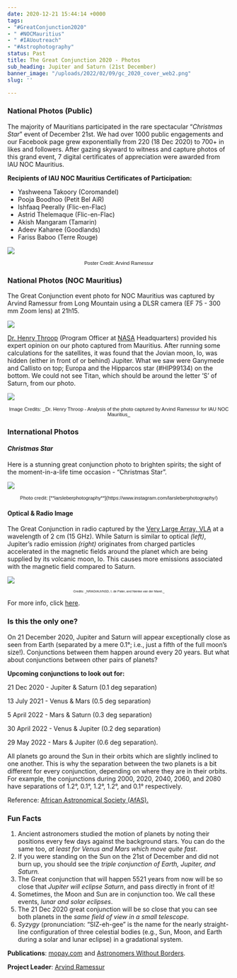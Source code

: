 ```yaml
---
date: 2020-12-21 15:44:14 +0000
tags:
- "#GreatConjunction2020"
- " #NOCMauritius"
- " #IAUoutreach"
- "#Astrophotography"
status: Past
title: The Great Conjunction 2020 - Photos
sub_heading: Jupiter and Saturn (21st December)
banner_image: "/uploads/2022/02/09/gc_2020_cover_web2.png"
slug: ''

---
```

### **National Photos (Public)**

The majority of Mauritians participated in the rare spectacular “_Christmas Star_” event of December 21st. We had over 1000 public engagements and our Facebook page grew exponentially from 220 (18 Dec 2020) to 700+ in likes and followers. After gazing skyward to witness and capture photos of this grand event, 7 digital certificates of appreciation were awarded from IAU NOC Mauritius.

**Recipients of IAU NOC Mauritius Certificates of Participation:**

* Yashweena Takoory (Coromandel)
* Pooja Boodhoo (Petit Bel AiR)
* Ishfaaq Peerally (Flic-en-Flac)
* Astrid Thelemaque (Flic-en-Flac)
* Akish Mangaram (Tamarin)
* Adeev Kaharee (Goodlands)
* Fariss Baboo (Terre Rouge)

![](/uploads/2022/02/09/dec-21-2020_gc_final_poster_700px.png)

<p style=" font-size: 80%;font-family: Verdana, Arial,sans-serif; text-align: center; ">Poster Credit: Arvind Ramessur</p>

### **National Photos (NOC Mauritius)**

The Great Conjunction event photo for NOC Mauritius was captured by Arvind Ramessur from Long Mountain using a DLSR camera (EF 75 - 300 mm Zoom lens) at 21h15.

![](/uploads/2022/02/09/21-dec-2020_gc_during_poster_700px.png)

[Dr. Henry Throop](https://science.nasa.gov/researchers/sara/program-officers-list/henry-throop "Henry") (Program Officer at [NASA](https://www.nasa.gov/ "NASA") Headquarters) provided his expert opinion on our photo captured from Mauritius. After running some calculations for the satellites, it was found that the Jovian moon, Io, was hidden (either in front of or behind) Jupiter. What we saw were Ganymede and Callisto on top; Europa and the Hipparcos star (#HIP99134) on the bottom. We could not see Titan, which should be around the letter ’S’ of Saturn, from our photo.

![](/uploads/2022/02/09/gc2020_henry_700px.png)

<p style=" font-size: 80%;font-family: Arial,sans-serif; text-align: center;">Image Credits: _Dr. Henry Throop - Analysis of the photo captured by Arvind Ramessur for IAU NOC Mauritius_</p>

### **International Photos**

#### _Christmas Star_

Here is a stunning great conjunction photo to brighten spirits; the sight of the moment-in-a-life time occasion - “Christmas Star”.

![](/uploads/2022/02/09/christmas_star1_500px.png)

<p style=" font-size: 80%;font-family: Verdana, Arial,sans-serif; text-align: center; ">Photo credit: [**larsleberphotography**](https://www.instagram.com/larsleberphotography/)</p>

#### Optical & Radio Image

The Great Conjunction in radio captured by the [Very Large Array, VLA](https://public.nrao.edu/telescopes/vla/ "VLA") at a wavelength of 2 cm (15 GHz). While Saturn is similar to optical _(left)_, Jupiter’s radio emission _(right)_ originates from charged particles accelerated in the magnetic fields around the planet which are being supplied by its volcanic moon, Io. This causes more emissions associated with the magnetic field compared to Saturn.

![](/uploads/2022/02/09/vla_700px.png)  
<p style=" font-size: 50%;font-family: Verdana, Arial,sans-serif; text-align: center; ">Credits: _NRAO/AUI/NSD, I. de Pater, and Nienke van der Marel._</p>

For more info, click [here](https://public.nrao.edu/ask/radio-emission-properties-of-jupiter-and-saturn/?fbclid=IwAR0oKSSiufQmhxpwCLNNdWPlUthqfnkfYhhJTHOzeLDDNCYqpC-pvqIiIuc "radio").

### **Is this the only one?**

On 21 December 2020, Jupiter and Saturn will appear exceptionally close as seen from Earth (separated by a mere 0.1°; i.e., just a fifth of the full moon’s size!). Conjunctions between them happen around every 20 years. But what about conjunctions between other pairs of planets?

**Upcoming conjunctions to look out for:**

21 Dec 2020 - Jupiter & Saturn (0.1 deg separation)

13 July 2021 - Venus & Mars (0.5 deg separation)

5 April 2022 - Mars & Saturn (0.3 deg separation)

30 April 2022 - Venus & Jupiter (0.2 deg separation)

29 May 2022 - Mars & Jupiter (0.6 deg separation).

All planets go around the Sun in their orbits which are slightly inclined to one another. This is why the separation between the two planets is a bit different for every conjunction, depending on where they are in their orbits. For example, the conjunctions during 2000, 2020, 2040, 2060, and 2080 have separations of 1.2°, 0.1°, 1.2°, 1.2°, and 0.1° respectively.

Reference: [African Astronomical Society (AfAS).](https://www.africanastronomicalsociety.org/ "AfAS")

### **Fun Facts**

1. Ancient astronomers studied the motion of planets by noting their positions every few days against the background stars. You can do the same too, _at least for Venus and Mars which move quite fast_.
2. If you were standing on the Sun on the 21st of December and did not burn up, you should see the _triple conjunction of Earth, Jupiter, and Saturn._
3. The Great conjunction that will happen 5521 years from now will be so close that _Jupiter will eclipse Saturn_, and pass directly in front of it!
4. Sometimes, the Moon and Sun are in conjunction too. We call these events, _lunar and solar eclipses_.
5. The 21 Dec 2020 great conjunction will be so close that you can see both planets in the _same field of view in a small telescope._
6. _Syzygy_ (pronunciation: “SIZ-eh-gee” is the name for the nearly straight-line configuration of three celestial bodies (e.g., Sun, Moon, and Earth during a solar and lunar eclipse) in a gradational system.

**Publications**: [mopay.com](http://mopay.com) and [Astronomers Without Borders](https://www.astronomerswithoutborders.org/home "Astronomers Without Borders").

**Project Leader**: [Arvind Ramessur](https://iau-noc-mur.netlify.app/about/arvind-ramessur/ "Arvind Ramessur")